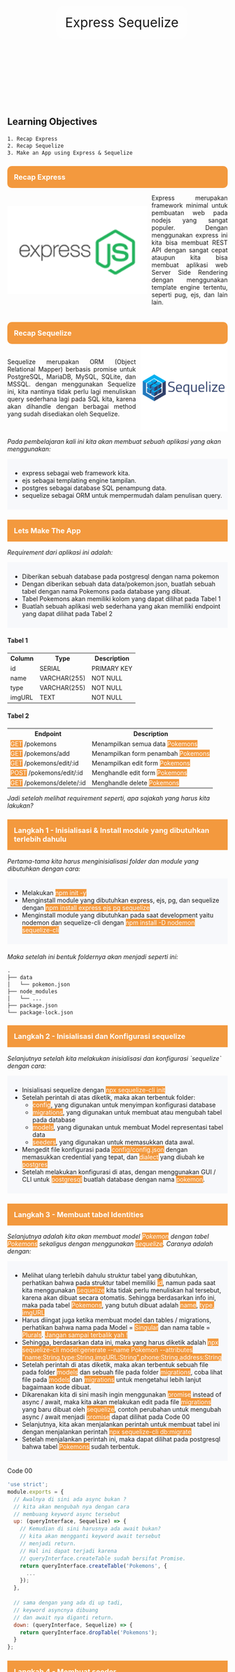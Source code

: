 
<div style="background-image:url('assets/jumbotron.jpg'); padding:10px; background-position:center;background-size:cover;background-repeat:no-repeat;display:flex;justify-content:center;align-items:center;width:100%; height:350px;background-attachment:fixed">
<div style="padding:20px; background-color:rgba(255, 255, 255,.8);border-radius:20px">
<span style="font-size:30px;">Express Sequelize</span>
</div>
</div>


## Learning Objectives
    1. Recap Express
    2. Recap Sequelize
    3. Make an App using Express & Sequelize

<h3 style="background-color:#f3993e;color:#fff;padding:15px; border-radius:10px;margin-bottom:0">Recap Express</h3>
<div style="display:flex;align-items:center">
<img src="assets/express.png" style="height:200px; object-fit:contain" />
<p style="text-align:justify; margin-left:10px"">Express merupakan framework minimal untuk pembuatan web pada nodejs yang sangat populer. Dengan menggunakan express ini kita bisa membuat REST API dengan sangat cepat ataupun kita bisa membuat aplikasi web Server Side Rendering dengan menggunakan template engine tertentu, seperti pug, ejs, dan lain lain.</p>
</div>

<h3 style="background-color:#f3993e;color:#fff;padding:15px; border-radius:10px;margin-bottom:0">Recap Sequelize</h3>
<div style="display:flex;align-items:center">
<p style="text-align:justify; margin-right:10px">Sequelize merupakan ORM (Object Relational Mapper) berbasis promise untuk PostgreSQL, MariaDB, MySQL, SQLite, dan MSSQL. dengan menggunakan Sequelize ini, kita nantinya tidak perlu lagi menuliskan query sederhana lagi pada SQL kita, karena akan dihandle dengan berbagai method yang sudah disediakan oleh Sequelize.</p>
<img src="assets/sequelize.png" style="height:200px; object-fit:contain" />
</div>

<p style="font-style:italic">Pada pembelajaran kali ini kita akan membuat sebuah aplikasi yang akan menggunakan:</p>

<div style="background-color:#f7f8fb;padding:10px">
<ul>
<li>express sebagai web framework kita.</li>
<li>ejs sebagai templating engine tampilan.</li>
<li>postgres sebagai database SQL penampung data.</li>
<li>sequelize sebagai ORM untuk mempermudah dalam penulisan query.</li>
</ul>
</div>

<h3 style="background-color:#f3993e;color:#fff;padding:15px;">Lets Make The App</h3>
<p style="font-style:italic">Requirement dari aplikasi ini adalah:</p>
<div style="background-color:#f7f8fb;padding:10px">
<ul>
<li>Diberikan sebuah database pada postgresql dengan nama pokemon</li>
<li>Dengan diberikan sebuah data data/pokemon.json, buatlah sebuah tabel dengan nama Pokemons pada database yang dibuat.</li>
<li>Tabel Pokemons akan memiliki kolom yang dapat dilihat pada Tabel 1</li>
<li>Buatlah sebuah aplikasi web sederhana yang akan memiliki endpoint yang dapat dilihat pada Tabel 2</li>
</ul>
</div>
<h4 style="margin-top:20px">Tabel 1</h4>
<table style="margin-top:20px">
  <tr>
    <th>Column</th>
    <th>Type</th>
    <th>Description</th>
  </tr>
  <tr>
    <td>id</td>
    <td>SERIAL</td>
    <td>PRIMARY KEY</td>
  </tr>
  <tr>
    <td>name</td>
    <td>VARCHAR(255)</td>
    <td>NOT NULL</td>
  </tr>
  <tr>
    <td>type</td>
    <td>VARCHAR(255)</td>
    <td>NOT NULL</td>
  </tr>
  <tr>
    <td>imgURL</td>
    <td>TEXT</td>
    <td>NOT NULL</td>
  </tr>
</table>

<h4 style="margin-top:20px">Tabel 2</h4>
<table style="margin-top:20px">
  <tr>
    <th>Endpoint</th>
    <th>Description</th>
  </tr>
  <tr>
    <td><span style="background-color:#f3993e;color:#fff">GET</span> /pokemons</td>
    <td>Menampilkan semua data <span style="background-color:#f3993e;color:#fff">Pokemons</span></td>
  </tr>
  <tr>
    <td><span style="background-color:#f3993e;color:#fff">GET</span> /pokemons/add</td>
    <td>Menampilkan form penambah <span style="background-color:#f3993e;color:#fff">Pokemons</span></td>
  </tr>
  <tr>
    <td><span style="background-color:#f3993e;color:#fff">GET</span> /pokemons/edit/:id</td>
    <td>Menampilkan edit form <span style="background-color:#f3993e;color:#fff">Pokemons</span></td>
  </tr>
  <tr>
    <td><span style="background-color:#f3993e;color:#fff">POST</span> /pokemons/edit/:id</td>
    <td>Menghandle edit form <span style="background-color:#f3993e;color:#fff">Pokemons</span></td>
  </tr>
  <tr>
    <td><span style="background-color:#f3993e;color:#fff">GET</span> /pokemons/delete/:id</td>
    <td>Menghandle delete <span style="background-color:#f3993e;color:#fff">Pokemons</span></td>
  </tr>
</table>

<p style="font-style:italic">Jadi setelah melihat requirement seperti, apa sajakah yang harus kita lakukan?</p>

<h3 style="background-color:#f3993e;color:#fff;padding:15px;">
Langkah 1 - Inisialisasi & Install module yang dibutuhkan terlebih dahulu</h3>
<p style="font-style:italic">
Pertama-tama kita harus menginisialisasi folder dan module yang dibutuhkan dengan cara:</p>

<div style="background-color:#f7f8fb;padding:10px">
<ul>
<li>Melakukan <span style="background-color:#f3993e;color:#fff">npm init -y</span></li>
<li>Menginstall module yang dibutuhkan express, ejs, pg, dan sequelize dengan <span style="background-color:#f3993e;color:#fff">npm install express ejs pg sequelize</span></li>
<li>Menginstall module yang dibutuhkan pada saat development yaitu nodemon dan sequelize-cli dengan 
<span style="background-color:#f3993e;color:#fff">npm install -D nodemon sequelize-cli</span></li>
</ul>
</div>

<p style="font-style:italic; margin-top:20px">Maka setelah ini bentuk foldernya akan menjadi seperti ini:</p>

```
.
├── data
│   └── pokemon.json
├── node_modules
│   └── ...
├── package.json
└── package-lock.json
```
<h3 style="background-color:#f3993e;color:#fff;padding:15px;">
Langkah 2 - Inisialisasi dan Konfigurasi sequelize</h3>
<p style="font-style:italic">
Selanjutnya setelah kita melakukan inisialisasi dan konfigurasi `sequelize` 
dengan cara:</p>
<div style="background-color:#f7f8fb;padding:10px">
<ul>
<li>Inisialisasi sequelize dengan <span style="background-color:#f3993e;color:#fff">npx sequelize-cli init</span></li>
<li>Setelah perintah di atas diketik, maka akan terbentuk folder:
<ul>
<li><span style="background-color:#f3993e;color:#fff">config</span>, yang digunakan untuk menyimpan konfigurasi database</li>
<li><span style="background-color:#f3993e;color:#fff">migrations</span>, yang digunakan untuk membuat atau mengubah tabel pada database</li>
<li><span style="background-color:#f3993e;color:#fff">models</span>, yang digunakan untuk membuat Model representasi tabel data</li>
<li><span style="background-color:#f3993e;color:#fff">seeders</span>, yang digunakan untuk memasukkan data awal.</li>
</ul>
</li>
<li>Mengedit file konfigurasi pada <span style="background-color:#f3993e;color:#fff">config/config.json</span> dengan memasukkan 
  credential yang tepat, dan <span style="background-color:#f3993e;color:#fff">dialect</span> yang diubah ke <span style="background-color:#f3993e;color:#fff">postgres</span></li>
<li>Setelah melakukan konfigurasi di atas, dengan menggunakan GUI / CLI untuk 
  <span style="background-color:#f3993e;color:#fff">postgresql</span> buatlah database dengan nama <span style="background-color:#f3993e;color:#fff">pokemon</span>. </li>
</ul>
</div>

<h3 style="background-color:#f3993e;color:#fff;padding:15px;">
Langkah 3 - Membuat tabel Identities</h3>
<p style="font-style:italic">
Selanjutnya adalah kita akan membuat model <span style="background-color:#f3993e;color:#fff">Pokemon</span> dengan tabel <span style="background-color:#f3993e;color:#fff">Pokemons</span>
sekaligus dengan menggunakan <span style="background-color:#f3993e;color:#fff">sequelize</span>. Caranya adalah dengan:</p>
<div style="background-color:#f7f8fb;padding:10px">
<ul>
<li>Melihat ulang terlebih dahulu struktur tabel yang dibutuhkan, perhatikan 
  bahwa pada struktur tabel memiliki <span style="background-color:#f3993e;color:#fff">id</span>, namun pada saat kita menggunakan
  <span style="background-color:#f3993e;color:#fff">sequelize</span> kita tidak perlu menuliskan hal tersebut, karena akan dibuat
  secara otomatis. Sehingga berdasarkan info ini, maka pada tabel <span style="background-color:#f3993e;color:#fff">Pokemons</span>,
  yang butuh dibuat adalah <span style="background-color:#f3993e;color:#fff">name</span>, <span style="background-color:#f3993e;color:#fff">type<span>, <span style="background-color:#f3993e;color:#fff">imgURL</span></li>
<li>Harus diingat juga ketika membuat model dan tables / migrations, perhatikan
  bahwa nama pada Model = <span style="background-color:#f3993e;color:#fff">Singular</span> dan nama table = <span style="background-color:#f3993e;color:#fff">Plurals</span>.
  <span style="background-color:#f3993e;color:#fff">Jangan sampai terbalik yah !</span</li>
<li>Sehingga, berdasarkan data ini, maka yang harus diketik adalah 
  <span style="background-color:#f3993e;color:#fff">npx sequelize-cli model:generate --name Pokemon --attributes "name:String,type:String,imgURL:String",phone:String,address:String</span></li>
<li>Setelah perintah di atas diketik, maka akan terbentuk sebuah file pada 
  folder <span style="background-color:#f3993e;color:#fff">models</span> dan sebuah file pada folder <span style="background-color:#f3993e;color:#fff">migrations</span>, coba lihat file
  pada <span style="background-color:#f3993e;color:#fff">models</span> dan <span style="background-color:#f3993e;color:#fff">migrations</span>  untuk mengetahui lebih lanjut bagaimaan kode
  dibuat.</li>
<li>Dikarenakan kita di sini masih ingin menggunakan <span style="background-color:#f3993e;color:#fff">promise</span> instead of
  async / await, maka kita akan melakukan edit pada file <span style="background-color:#f3993e;color:#fff">migrations</span> yang
  baru dibuat oleh <span style="background-color:#f3993e;color:#fff">sequelize</span>, contoh perubahan untuk mengubah async / await
  menjadi <span style="background-color:#f3993e;color:#fff">promise</span> dapat dilihat pada Code 00</li>
<li>Selanjutnya, kita akan menjalankan perintah untuk membuat tabel ini dengan 
  menjalankan perintah <span style="background-color:#f3993e;color:#fff">npx sequelize-cli db:migrate</span></li>
<li>Setelah menjalankan perintah ini, maka dapat dilihat pada postgresql bahwa 
  tabel <span style="background-color:#f3993e;color:#fff">Pokemons</span> sudah terbentuk.</li>
</ul>
</div>

<p>Code 00</p>

```javascript
'use strict';
module.exports = {
  // Awalnya di sini ada async bukan ?
  // kita akan mengubah nya dengan cara 
  // membuang keyword async tersebut
  up: (queryInterface, Sequelize) => {
    // Kemudian di sini harusnya ada await bukan?
    // kita akan mengganti keyword await tersebut
    // menjadi return.
    // Hal ini dapat terjadi karena 
    // queryInterface.createTable sudah bersifat Promise.
    return queryInterface.createTable('Pokemons', {
      ...
    });
  },

  // sama dengan yang ada di up tadi, 
  // keyword asyncnya dibuang
  // dan await nya diganti return.
  down: (queryInterface, Sequelize) => {
    return queryInterface.dropTable('Pokemons');
  }
};
```

<h3 style="background-color:#f3993e;color:#fff;padding:15px;">
Langkah 4 - Membuat seeder</h3>
<p style="font-style:italic">Selanjutnya, setelah tabel terbentuk, kita akan memasukkan data yang kita
miliki dalam <span style="background-color:#f3993e;color:#fff">data/pokemon.json</span> menjadi data dalam tabel kita, oleh karena itu
langkah-langkahnya adalah:</p>
<div style="background-color:#f7f8fb;padding:10px">
<ul>
<li>Membuat file seed dengan cara mengetik perintah 
  <span style="background-color:#f3993e;color:#fff">npx sequelize-cli seed:generate --name seed-pokemons</span></li>
<li>Setelah mengetik perintah di atas, maka akan terbentuk file baru dengan nama
  <span style="background-color:#f3993e;color:#fff">seeders/[timestamp]-seed-pokemons.js</span>, buka file tersebut dan kita akan 
  mengedit file tersebut. Kode yang akan ditulis dapat dilihat pada 
  Code 01</li>
<li>Setelah menuliskan kode tersebut, kita akan melakukan *seeding* dengan cara 
  mengetik <span style="background-color:#f3993e;color:#fff">npx sequelize db:seed:all</span</li>
</ul>
</div>


<p>Code 01</p>

```javascript
'use strict';
// 01.
// Jangan lupa fs karena kita mau baca json
const fs = require('fs');

module.exports = {
  up: (queryInterface, Sequelize) => {
    // 02.
    // Di sini kita akan membaca filenya terlebih dahulu
    // Ingat bahwa pada sequelize semua tabel akan memiliki 2 kolom tambahan
    // createdAt dan updatedAt
    // sehingga kita harus memasukkan data tersebut.

    let pokemons = JSON.parse(fs.readFileSync('./data/pokemon.json', 'utf8'));

    pokemons = pokemons.map(elem => {
      // Jangan lupa dipetakan karena dalam tabel Pokemons dibutuhkan 
      // 2 tambahan kolom ini
      elem.createdAt = new Date();
      elem.updatedAt = new Date();

      return elem;
    })

    // 03. 
    // Masukkan data ke dalam tabel Pokemons
    // Kita gunakan 
    // return queryInterface.bulkInsert('NamaTabel', arrayObj, opt)
    return queryInterface.bulkInsert(
      'Pokemons', 
      pokemons, 
      {}
    );
  },

  down: (queryInterface, Sequelize) => {
    // Ceritanya, kalau ada up (kita melakukan)
    // down (kita mereverse apa yang kita lakukan)
    // Kita gunakan 
    // return queryInterface.bulkDelete('NamaTabel', arrayObj, opt)
    return queryInterface.bulkDelete('Pokemons', null, {});
  }
};
```


<h3 style="background-color:#f3993e;color:#fff;padding:15px;">
Langkah 5 - Membuat app.js, routes, dan Controller</h3>
<p style="font-style:italic">Sebelumnya, kita akan membuat sebuah folder bernama <span style="background-color:#f3993e;color:#fff">controllers</span> terlebih
dahulu dan membuat sebuah file <span style="background-color:#f3993e;color:#fff">controllers/controller.js</span> yang masih kosong</p>

<p style="font-style:italic">Selanjutnya kita akan membuat app.js beserta routesnya terlebih dahulu.</p>

<p style="font-style:italic">Pada file <span style="background-color:#f3993e;color:#fff">app.js</span> kita akan menuliskan kode untuk:</p>

<div style="background-color:#f7f8fb;padding:10px">
<ul>
<li>Menjalankan express</li>
<li>Menggunakan view engine ejs</li>
<li>Menggunakan body-parser / express.urlencoded</li>
<li>Membuat router express mengarah ke <span style="background-color:#f3993e;color:#fff">routes/index.js</span></li>
</ul>
</div>

<p style="margin-top:20px">Sehingga pada file <span style="background-color:#f3993e;color:#fff">app.js</span>, akan terbentuk kode sebagai berikut</p>


```javascript
const express = require('express');
const app = express();

const PORT = 3000;

// Jangan lupa import routes/index.js
// Abaikan bila error pada saat pembuatan pertama
const indexRoutes = require('./routes/index.js');

// set view engine
app.set('view engine', 'ejs');
// gunakan middleware bodyParser
app.use(express.urlencoded({ extended: true }));

// Menggunakan routes dari routes/index.js
// Abaikan bila error pada saat pembuatan pertama karena file dan
// folder belum terbentuk
app.use('/', indexRoutes);

// Jalankan express
app.listen(PORT, () => {
  console.log(`Aplikasi jalan di PORT ${PORT}`);
})
```


Selanjutnya kita akan mendefinisikan routes dan seluruh endpoint yang ada, 
hal ini akan kita definisikan dalam 2 file, yaitu:
* `routes/pokemon.js` yang berisi semua yang berhubungan dengan resource
  `pokemons/` dan
* `routes/index.js` yang berisi penampung semuanya.

Berdasarkan penjelasan di atas, maka selanjutnya adalah kita akan:
* Membuat folder `routes`
* Membuat file `routes/pokemon.js`
* Membuat file `routes/index.js`

Maka pada file `routes/pokemon.js`, kita juga akan mendefinisikan beberapa
method yang dibutuhkan sebagai method `Controller` untuk setiap endpoint yang
ada.

### routes/pokemon.js
```javascript
const express = require('express');
const router = express.Router();

const Controller = require('../controllers/controller.js);

// Semua router endpoint yang ada hub dengan /ide
// ditaruh di sini
router.get('/', Controller.findAllPokemon);
router.get('/add', Controller.showAddPokemon);
router.post('/add', Controller.createPokemon);
router.get('/edit/:id', Controller.showEditPokemon);
router.post('/edit/:id', Controller.updatePokemon);
router.get('/del/:id', Controller.destroyPokemon);

module.exports = router;
```

Selanjutnya kita akan berpindah pada file `routes/index.js` dan mendefinisikan
seluruh rute utama yang harus ada.

Kode untuk `routes/index.js` adalah sebagai berikut:

### routes/index.js
```javascript
const express = require('express');
const router = express.Router();

const Controller = require('../controllers/controller.js');
const pokemonRouter = require('./pokemon.js');

// Semua route akan dihandle oleh si index ini
router.use('/pokemons', pokemonRouter);

module.exports = router;
```

Setelah semua rute didefinisikan dan `app.js` selesai dibuat, maka saatnya 
kita berpindah ke bagian `otak` nya, yaitu `controllers.controller.js` dan
mendefinisikan method yang dibuat.

Diingat bahwa karena kita sudah menggunakan `sequelize`, maka untuk bagian
`models` sudah di-generate, kita tinggal menggunakannya saja !

WARNING:  
Untuk mempercepat proses pembelajaran, maka untuk `views` nya sudah 
disediakan template dan sudah disebutkan variabel apa yang dibutuhkan.
Diingat pada dunia nyata `views` ini harus dibuat sendiri yah !

```javascript
const { Pokemon } = require('../models/index.js');

class Controller {

  static findAllPokemon(req, res) {
    // Di sini kita akan me-render sebuah views bernama
    // views/home.ejs

    // view ini membutuhkan parameter
    //    title, untuk menaruh judul
    //    pokemons, untuk menaruh data yang didapat dari model
    //      dalam bentuk tabel
    Pokemon.findAll()
      .then(data => {
        res.render('home', {
          title: "Pokedex - Home",
          pokemons: data
        })
      })
      .catch(err => {
        res.send(err);
      });
  }
  
  static showAddPokemon(req, res) {
    // Di sini kita akan me-render sebuah views bernama
    // views/addPokemon.ejs

    // view ini membutuhkan parameter
    //    title, untuk menaruh judul
    res.render('addPokemon', {
      title: "Pokedex - Add"
    });
  }

  static createPokemon(req, res) {
    // Di sini kita akan menerima inputan form dari 
    // views/addPokemon.ejs

    // paramater yang diterima adalah
    // req.body.name
    // req.body.type
    // req.body.imgURL
    const { name, type, imgURL } = req.body;

    let pokemonData = { name, type, imgURL };

    Pokemon.create(pokemonData)
      .then(data => {
        console.log(`Data with id ${data.id} has been added !`);
        res.redirect('/pokemons');
      })
      .catch(err => {
        res.send(err);
      });
  }

  static showEditPokemon(req, res) {
    // Di sini kita akan menerima inputan dari 
    // parameter di endpoint dan 
    // Kemudian akan melakukan pencarian spesifik dari tabel
    // dan melemparkannya ke views/editPokemon.ejs

    // view ini membutuhkan parameter
    //    title, untuk menaruh judul
    //    pokemonData, untuk menerima data pokemon dari 
    //      hasil pencarian
    const { id } = req.params;

    Pokemon.findOne({
      where: { id }
    })
      .then(data => {
        res.render('editPokemon', {
          title: "Pokedex - Edit",
          pokemon: data
        })
      })
      .catch(err => {
        res.send(err);
      });
  }

  static updatePokemon(req, res) {
    // Di sini kita akan menerima inputan dari 
    // parameter di endpoint dan 
    // form dari views/editPokemon.ejs

    // paramater yang diterima adalah
    // req.body.name
    // req.body.type
    // req.body.imgURL
    
    const { name, type, imgURL } = req.body;

    let pokemonData = { name, type, imgURL };

    Pokemon.update(pokemonData, {
      where: {
        id: req.params.id
      }
    })
      .then(data => {
        console.log(`Data with id ${data.id} has been updated !`);
        res.redirect('/pokemons');
      })
      .catch(err => {
        res.send(err);
      });
  }

  static destroyPokemon(req, res) {
    // Di sini kita akan menerima inputan dari 
    // parameter di endpoint
    Pokemon.destroy({
      where: {
        id: req.params.id
      }
    })
      .then(data => {
        console.log(`Data with id ${data.id} has been deleted !`);
        res.redirect('/pokemons');
      })
      .catch(err => {
        res.send(err);
      });
  }
}

module.exports = Controller;
```

Sampai di tahap ini, artinya aplikasi kita sudah selesai dan siap dijalankan.

<h3 style="background-color:#f3993e;color:#fff;padding:15px;">
Langkah 6 - Jalankan Aplikasi</h3>
Mari kita jalankan aplikasi kita dengan mengetik <span style="background-color:#f3993e;color:#fff">npx nodemon app.js</span>

Selamat ! sampai di sini artinya kita sudah berhasil membuat aplikasi dengan
menggunakan express dan sequelize dan sudah berhasil melakukan CRUD sederhana !

## References
* [Wendy](https://withered-flowers.github.io/education-intermediate-express-sequelize/)

https://pokemondb.net/pokedex/national